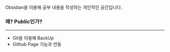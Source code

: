 Obsidian을 이용해 공부 내용을 작성하는 개인적인 공간입니다.


### 왜? Public인가?
---
- Git을 이용해 BackUp
- Github Page 기능과 연동
